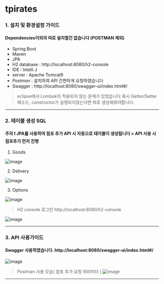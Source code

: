 # tpirates
### 1. 설치 및 환경설정 가이드
#### Dependencies이외의 따로 설치할건 없습니다 (POSTMAN 제외) 
- Spring Boot
- Maven
- JPA
- H2 database : http://localhost:8080/h2-console
- IDE : Intelli J
- server : Apache Tomcat9
- *Postman* : 설치하여 API 간편하게 요청하였습니다
- Swagger : http://localhost:8080/swagger-ui/index.html#/
> eclipse에서 Lombok이 적용되지 않는 문제가 있었습니다 혹시 Getter/Setter 메소드, constructor가 실행되지않는다면 따로 생성해줘야합니다.
---
### 2. 테이블 생성 SQL
#### 주의 ❗ JPA를 사용하여 점포 추가 API 시 자동으로 테이블이 생성됩니다 > API 사용 시 점포추가 먼저 진행
1. Goods

![image](https://user-images.githubusercontent.com/53583470/131659677-a33df7f7-db26-425f-9d26-bfcb36cf911e.png)

2. Delivery

 ![image](https://user-images.githubusercontent.com/53583470/131661759-2ef50155-4b6d-4d67-a02d-719d87b9830b.png)

3. Options

![image](https://user-images.githubusercontent.com/53583470/131661794-7dbb9aae-0987-42c5-ae73-3070167913d3.png)

> H2 console 로그인 http://localhost:8080/h2-console

![image](https://user-images.githubusercontent.com/53583470/131662177-2c19740b-b5cc-41bc-b5f7-03b3321f8750.png)

---
### 3. API 사용가이드
#### Swagger 사용하였습니다. http://localhost:8080/swagger-ui/index.html#/
![image](https://user-images.githubusercontent.com/53583470/131661236-c8739d8a-f576-4a8f-a240-6bd1bf9f5d00.png)

> Postman 사용 모습( 점포 추가 요청 파라미터 )
![image](https://user-images.githubusercontent.com/53583470/131661404-1d1c7cda-7971-42e0-a43c-3963c492c6f7.png)

---
